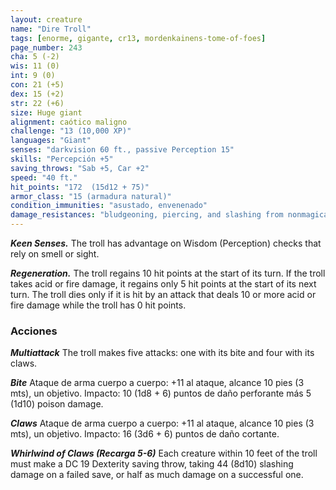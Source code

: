 ```yaml
---
layout: creature
name: "Dire Troll"
tags: [enorme, gigante, cr13, mordenkainens-tome-of-foes]
page_number: 243
cha: 5 (-2)
wis: 11 (0)
int: 9 (0)
con: 21 (+5)
dex: 15 (+2)
str: 22 (+6)
size: Huge giant
alignment: caótico maligno
challenge: "13 (10,000 XP)"
languages: "Giant"
senses: "darkvision 60 ft., passive Perception 15"
skills: "Percepción +5"
saving_throws: "Sab +5, Car +2"
speed: "40 ft."
hit_points: "172  (15d12 + 75)"
armor_class: "15 (armadura natural)"
condition_immunities: "asustado, envenenado"
damage_resistances: "bludgeoning, piercing, and slashing from nonmagical attacks"
---
```


***Keen Senses.*** The troll has advantage on Wisdom (Perception) checks that rely on smell or sight.

***Regeneration.*** The troll regains 10 hit points at the start of its turn. If the troll takes acid or fire damage, it regains only 5 hit points at the start of its next turn. The troll dies only if it is hit by an attack that deals 10 or more acid or fire damage while the troll has 0 hit points.

### Acciones

***Multiattack*** The troll makes five attacks: one with its bite and four with its claws.

***Bite*** Ataque de arma cuerpo a cuerpo: +11 al ataque, alcance 10 pies (3 mts), un objetivo. Impacto: 10 (1d8 + 6) puntos de daño perforante más 5 (1d10) poison damage.

***Claws*** Ataque de arma cuerpo a cuerpo: +11 al ataque, alcance 10 pies (3 mts), un objetivo. Impacto: 16 (3d6 + 6) puntos de daño cortante.

***Whirlwind of Claws (Recarga 5-6)*** Each creature within 10 feet of the troll must make a DC 19 Dexterity saving throw, taking 44 (8d10) slashing damage on a failed save, or half as much damage on a successful one.